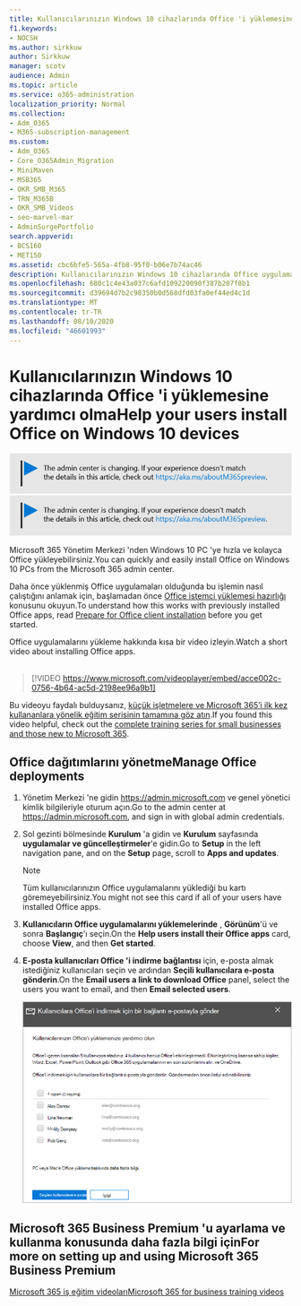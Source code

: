 ```yaml
---
title: Kullanıcılarınızın Windows 10 cihazlarında Office 'i yüklemesine yardımcı olma
f1.keywords:
- NOCSH
ms.author: sirkkuw
author: Sirkkuw
manager: scotv
audience: Admin
ms.topic: article
ms.service: o365-administration
localization_priority: Normal
ms.collection:
- Adm_O365
- M365-subscription-management
ms.custom:
- Adm_O365
- Core_O365Admin_Migration
- MiniMaven
- MSB365
- OKR_SMB_M365
- TRN_M365B
- OKR_SMB_Videos
- seo-marvel-mar
- AdminSurgePortfolio
search.appverid:
- BCS160
- MET150
ms.assetid: cbc6bfe5-565a-4fb8-95f0-b06e7b74ac46
description: Kullanıcılarınızın Windows 10 cihazlarında Office uygulamalarını yüklemesine ve Microsoft 365 Yönetim Merkezi 'nden Windows 10 PC 'Lere kolayca Office yüklemesine yardımcı olun.
ms.openlocfilehash: 680c1c4e43a037c6afd109220090f387b207f8b1
ms.sourcegitcommit: d39694d7b2c98350b0d568dfd03fa0ef44ed4c1d
ms.translationtype: MT
ms.contentlocale: tr-TR
ms.lasthandoff: 08/10/2020
ms.locfileid: "46601993"
---
```

# <a name="help-your-users-install-office-on-windows-10-devices"></a><span data-ttu-id="df66b-103">Kullanıcılarınızın Windows 10 cihazlarında Office 'i yüklemesine yardımcı olma</span><span class="sxs-lookup"><span data-stu-id="df66b-103">Help your users install Office on Windows 10 devices</span></span>

<span data-ttu-id="df66b-104">[![Yönetim merkezinin değiştiğini size bildirmeye yarayan etiket ve daha fazla ayrıntıyı aka.ms/aboutM365preview sayfasında bulabilirsiniz.](../media/m365admincenterchanging.png)](https://docs.microsoft.com/office365/admin/microsoft-365-admin-center-preview)</span><span class="sxs-lookup"><span data-stu-id="df66b-104">[![Label to let you know the admin center is changing and you can find more details at aka.ms/aboutM365preview.](../media/m365admincenterchanging.png)](https://docs.microsoft.com/office365/admin/microsoft-365-admin-center-preview)</span></span>

<span data-ttu-id="df66b-105">Microsoft 365 Yönetim Merkezi 'nden Windows 10 PC 'ye hızla ve kolayca Office yükleyebilirsiniz.</span><span class="sxs-lookup"><span data-stu-id="df66b-105">You can quickly and easily install Office on Windows 10 PCs from the Microsoft 365 admin center.</span></span>
  
<span data-ttu-id="df66b-106">Daha önce yüklenmiş Office uygulamaları olduğunda bu işlemin nasıl çalıştığını anlamak için, başlamadan önce [Office istemci yüklemesi hazırlığı](prepare-for-office-client-deployment.md) konusunu okuyun.</span><span class="sxs-lookup"><span data-stu-id="df66b-106">To understand how this works with previously installed Office apps, read [Prepare for Office client installation](prepare-for-office-client-deployment.md) before you get started.</span></span>

<span data-ttu-id="df66b-107">Office uygulamalarını yükleme hakkında kısa bir video izleyin.</span><span class="sxs-lookup"><span data-stu-id="df66b-107">Watch a short video about installing Office apps.</span></span><br><br>

> [!VIDEO https://www.microsoft.com/videoplayer/embed/acce002c-0756-4b64-ac5d-2198ee96a9b1] 

<span data-ttu-id="df66b-108">Bu videoyu faydalı bulduysanız, [küçük işletmelere ve Microsoft 365’i ilk kez kullananlara yönelik eğitim serisinin tamamına göz atın](https://support.microsoft.com/office/6ab4bbcd-79cf-4000-a0bd-d42ce4d12816).</span><span class="sxs-lookup"><span data-stu-id="df66b-108">If you found this video helpful, check out the [complete training series for small businesses and those new to Microsoft 365](https://support.microsoft.com/office/6ab4bbcd-79cf-4000-a0bd-d42ce4d12816).</span></span>

## <a name="manage-office-deployments"></a><span data-ttu-id="df66b-109">Office dağıtımlarını yönetme</span><span class="sxs-lookup"><span data-stu-id="df66b-109">Manage Office deployments</span></span>

1. <span data-ttu-id="df66b-110">Yönetim Merkezi 'ne gidin <a href="https://go.microsoft.com/fwlink/p/?linkid=2024339" target="_blank">https://admin.microsoft.com</a> ve genel yönetici kimlik bilgileriyle oturum açın.</span><span class="sxs-lookup"><span data-stu-id="df66b-110">Go to the admin center at <a href="https://go.microsoft.com/fwlink/p/?linkid=2024339" target="_blank">https://admin.microsoft.com</a>, and sign in with global admin credentials.</span></span> 

2. <span data-ttu-id="df66b-111">Sol gezinti bölmesinde **Kurulum** 'a gidin ve **Kurulum** sayfasında **uygulamalar ve güncelleştirmeler**'e gidin.</span><span class="sxs-lookup"><span data-stu-id="df66b-111">Go to **Setup** in the left navigation pane, and on the **Setup** page, scroll to **Apps and updates**.</span></span>
    > [!NOTE]
    > <span data-ttu-id="df66b-112">Tüm kullanıcılarınızın Office uygulamalarını yüklediği bu kartı göremeyebilirsiniz.</span><span class="sxs-lookup"><span data-stu-id="df66b-112">You might not see this card if all of your  users have installed Office apps.</span></span>
  
3. <span data-ttu-id="df66b-113">**Kullanıcıların Office uygulamalarını yüklemelerinde** , **Görünüm**'ü ve sonra **Başlangıç**'ı seçin.</span><span class="sxs-lookup"><span data-stu-id="df66b-113">On the **Help users install their Office apps** card, choose **View**, and then **Get started**.</span></span>
    
4. <span data-ttu-id="df66b-114">**E-posta kullanıcıları Office 'i indirme bağlantısı** için, e-posta almak istediğiniz kullanıcıları seçin ve ardından **Seçili kullanıcılara e-posta gönderin**.</span><span class="sxs-lookup"><span data-stu-id="df66b-114">On the **Email users a link to download Office** panel, select the users you want to email, and then **Email selected users**.</span></span>

   ![Office indirme bağlantısı ile e-posta göndermek için kullanıcıları seçin.](../media/sendemailtousers.png)

## <a name="for-more-on-setting-up-and-using-microsoft-365-business-premium"></a><span data-ttu-id="df66b-116">Microsoft 365 Business Premium 'u ayarlama ve kullanma konusunda daha fazla bilgi için</span><span class="sxs-lookup"><span data-stu-id="df66b-116">For more on setting up and using Microsoft 365 Business Premium</span></span>

[<span data-ttu-id="df66b-117">Microsoft 365 iş eğitim videoları</span><span class="sxs-lookup"><span data-stu-id="df66b-117">Microsoft 365 for business training videos</span></span>](https://support.microsoft.com/office/6ab4bbcd-79cf-4000-a0bd-d42ce4d12816)
